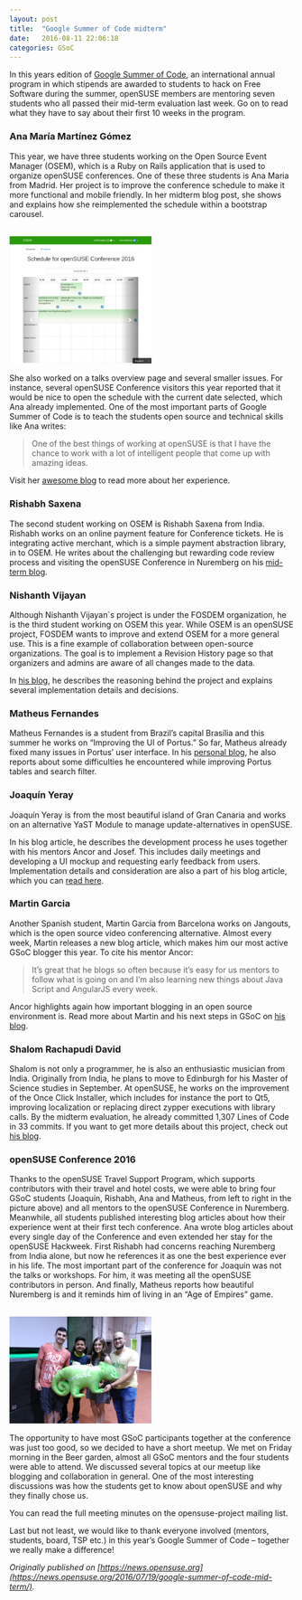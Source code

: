 ```yaml
---
layout: post
title:  "Google Summer of Code midterm"
date:   2016-08-11 22:06:18
categories: GSoC
---
```

In this years edition of [Google Summer of Code](http://summerofcode.withgoogle.com/), an international annual program in which stipends are awarded to students to hack on Free Software during the summer, openSUSE members are mentoring seven students who all passed their mid-term evaluation last week.
Go on to read what they have to say about their first 10 weeks in the program.

### Ana María Martínez Gómez

This year, we have three students working on the Open Source Event Manager (OSEM), which is a Ruby on Rails application that is used to organize openSUSE conferences.
One of these three students is Ana Maria from Madrid. Her project is to improve the conference schedule to make it more functional and mobile friendly.
In her midterm blog post, she shows and explains how she reimplemented the schedule within a bootstrap carousel.

<br>
  <img src="/img/new-schedule-tablet.png " alt="OSEM Schedule" style="max-width: 50%; margin: 0 auto;" class="img-responsive"/>
<br>

She also worked on a talks overview page and several smaller issues.
For instance, several openSUSE Conference visitors this year reported that it would be nice to open the schedule with the current date selected, which Ana already implemented.
One of the most important parts of Google Summer of Code is to teach the students open source and technical skills like Ana writes:

> One of the best things of working at openSUSE is that I have the chance to work with a lot of intelligent people that come up with amazing ideas.

Visit her [awesome blog](https://gsocwithopensuse.wordpress.com/) to read more about her experience.

### Rishabh Saxena
The second student working on OSEM is Rishabh Saxena from India.
Rishabh works on an online payment feature for Conference tickets.
He is integrating active merchant, which is a simple payment abstraction library, in to OSEM.
He writes about the challenging but rewarding code review process and visiting the openSUSE Conference in Nuremberg on his [mid-term blog](https://rishabhstr.wordpress.com/2016/07/06/opensuse-osem-gsoc-16-midterm-evaluations/).

### Nishanth Vijayan
Although Nishanth Vijayan`s project is under the FOSDEM organization, he is the third student working on OSEM this year.
While OSEM is an openSUSE project, FOSDEM wants to improve and extend OSEM for a more general use.
This is a fine example of collaboration between open-source organizations.
The goal is to implement a Revision History page so that organizers and admins are aware of all changes made to the data.

In [his blog](https://nishanthvijayan.github.io/gsoc-midterm-update), he describes the reasoning behind the project and explains several implementation details and decisions.

### Matheus Fernandes
Matheus Fernandes is a student from Brazil’s capital Brasília and this summer he works on “Improving the UI of Portus.”
So far, Matheus already fixed many issues in Portus’ user interface.
In his [personal blog](http://msfernandes.github.io/blog/2016/06/30/Midterm-evaluation), he also reports about some difficulties he encountered while improving Portus tables and search filter.

### Joaquín Yeray
Joaquín Yeray is from the most beautiful island of Gran Canaria and works on an alternative YaST Module to manage update-alternatives in openSUSE.

In his blog article, he describes the development process he uses together with his mentors Ancor and Josef.
This includes daily meetings and developing a UI mockup and requesting early feedback from users.
Implementation details and consideration are also a part of his blog article, which you can [read here](https://joaquinyeray.me/2016/07/01/an-initial-version-of-gsoc-project/).

### Martin Garcia
Another Spanish student, Martin  Garcia from Barcelona works on Jangouts, which is the open source video conferencing alternative.
Almost every week, Martin releases a new blog article, which makes him our most active GSoC blogger this year.
To cite his mentor Ancor:

> It’s great that he blogs so often because it’s easy for us mentors to follow what is going on and I’m also learning new things about Java Script and AngularJS every week.

Ancor highlights again how important blogging in an open source environment is.
Read more about Martin and his next steps in GSoC on [his blog](https://thingsofgeek.com/2016/06/29/midterm.html).

### Shalom Rachapudi David
Shalom is not only a programmer, he is also an enthusiastic musician from India.
Originally from India, he plans to move to Edinburgh for his Master of Science studies in September.
At openSUSE, he works on the improvement of the Once Click Installer, which includes for instance the port to Qt5, improving localization or replacing direct zypper executions with library calls.
By the midterm evaluation, he already committed 1,307 Lines of Code in 33 commits.
If you want to get more details about this project, check out [his blog](https://shalom7blog.wordpress.com/2016/06/24/put-succinctly-everything/).

### openSUSE Conference 2016
Thanks to the openSUSE Travel Support Program, which supports contributors with their travel and hotel costs, we were able to bring four GSoC students (Joaquín, Rishabh, Ana and Matheus, from left to right in the picture above) and all mentors to the openSUSE Conference in Nuremberg.
Meanwhile, all students published interesting blog articles about how their experience went at their first tech conference.
Ana wrote blog articles about every single day of the Conference and even extended her stay for the openSUSE Hackweek.
First Rishabh had concerns reaching Nuremberg from India alone, but now he references it as one the best experience ever in his life.
The most important part of the conference for Joaquín was not the talks or workshops. For him, it was meeting all the openSUSE contributors in person.
And finally, Matheus reports how beautiful Nuremberg is and it reminds him of living in an “Age of Empires” game.

<br>
  <img src="/img/gsoc-geeko.jpeg " alt="openSUSE Students" style="max-width: 50%; margin: 0 auto;" class="img-responsive"/>
<br>

The opportunity to have most GSoC participants together at the conference was just too good, so we decided to have a short meetup.
We met on Friday morning in the Beer garden, almost all GSoC mentors and the four students were able to attend.
We discussed several topics at our meetup like blogging and collaboration in general.
One of the most interesting discussions was how the students get to know about openSUSE and why they finally chose us.

You can read the full meeting minutes on the opensuse-project mailing list.

Last but not least, we would like to thank everyone involved (mentors, students, board, TSP etc.) in this year’s Google Summer of Code – together we really make a difference!

*Originally published on [https://news.opensuse.org](https://news.opensuse.org/2016/07/19/google-summer-of-code-mid-term/).*
<br>
<br>
